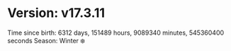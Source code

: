 # Version: v17.3.11
Time since birth: 6312 days, 151489 hours, 9089340 minutes, 545360400 seconds
Season: Winter ❄️
